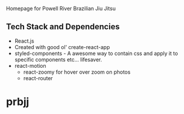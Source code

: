 Homepage for Powell River Brazilian Jiu Jitsu

## Tech Stack and Dependencies

-  React.js
- Created with good ol' create-react-app
- styled-components - A awesome way to contain css and apply it to specific components etc... lifesaver.
- react-motion
  - react-zoomy for hover over zoom on photos
  - react-router



# prbjj

